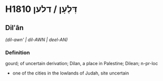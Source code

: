 # H1810 דִּלְעָן / דלען

## Dilʻân

_(dil-awn' | dil-AWN | deel-AN)_

### Definition

gourd; of uncertain derivation; Dilan, a place in Palestine; Dilean; n-pr-loc

- one of the cities in the lowlands of Judah, site uncertain
